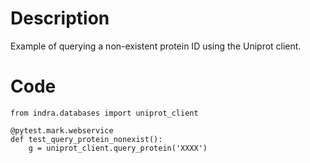 # Description
Example of querying a non-existent protein ID using the Uniprot client.

# Code
```
from indra.databases import uniprot_client

@pytest.mark.webservice
def test_query_protein_nonexist():
    g = uniprot_client.query_protein('XXXX')

```

